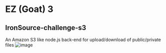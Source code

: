 # EZ (Goat) 3 
##  IronSource-challenge-s3
An Amazon S3 like node.js back-end for upload/download of public/private files
![image](https://user-images.githubusercontent.com/43566001/48126354-94d23080-e289-11e8-90db-e520cef410dd.png)

